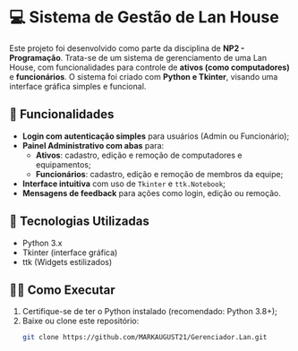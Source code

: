 # 💻 Sistema de Gestão de Lan House

Este projeto foi desenvolvido como parte da disciplina de **NP2 - Programação**. Trata-se de um sistema de gerenciamento de uma Lan House, com funcionalidades para controle de **ativos (como computadores)** e **funcionários**. O sistema foi criado com **Python e Tkinter**, visando uma interface gráfica simples e funcional.

## 📌 Funcionalidades

- **Login com autenticação simples** para usuários (Admin ou Funcionário);
- **Painel Administrativo com abas** para:
  - **Ativos**: cadastro, edição e remoção de computadores e equipamentos;
  - **Funcionários**: cadastro, edição e remoção de membros da equipe;
- **Interface intuitiva** com uso de `Tkinter` e `ttk.Notebook`;
- **Mensagens de feedback** para ações como login, edição ou remoção.

## 🧰 Tecnologias Utilizadas

- Python 3.x
- Tkinter (interface gráfica)
- ttk (Widgets estilizados)


## 👨‍💻 Como Executar

1. Certifique-se de ter o Python instalado (recomendado: Python 3.8+);
2. Baixe ou clone este repositório:
   ```bash
   git clone https://github.com/MARKAUGUST21/Gerenciador.Lan.git
